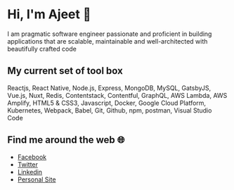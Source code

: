 # Hi, I'm Ajeet 👋

I am pragmatic software engineer passionate and proficient in building applications that are scalable, maintainable and well-architected with beautifully crafted code

## My current set of tool box
Reactjs, React Native, Node.js, Express, MongoDB, MySQL, GatsbyJS, Vue.js, Nuxt, Redis, Contentstack, Contentful, GraphQL, AWS Lambda, AWS Amplify, HTML5 & CSS3, Javascript, Docker, Google Cloud Platform, Kubernetes, Webpack, Babel, Git, Github, npm, postman, Visual Studio Code

## Find me around the web :globe_with_meridians:
- [Facebook](https://www.facebook.com/chaulagain.ajeet) 
- [Twitter](https://twitter.com/ajeetsweb) 
- [Linkedin](https://www.linkedin.com/in/ajeet-chaulagain/) 
- [Personal Site](https://ajeetchaulagain.com/)

